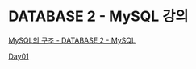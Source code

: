 # DATABASE 2 - MySQL 강의

[MySQL의 구조 - DATABASE 2 - MySQL](https://opentutorials.org/module/3300/19533)

[Day01](DATABASE%202%20-%20MySQL%20%E1%84%80%E1%85%A1%E1%86%BC%E1%84%8B%E1%85%B4%204cc8b005b3bd4877bb280dd7db325e4b/Day01%206231b797ca2542248448c4ad480c2764.md)